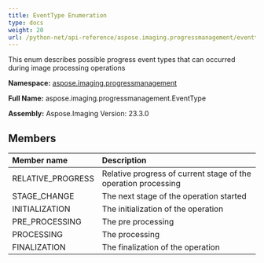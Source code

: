 ```yaml
---
title: EventType Enumeration
type: docs
weight: 20
url: /python-net/api-reference/aspose.imaging.progressmanagement/eventtype/
---
```


This enum describes possible progress event types that can occurred during image processing operations

**Namespace:** [aspose.imaging.progressmanagement](/imaging/python-net/api-reference/aspose.imaging.progressmanagement/)

**Full Name:** aspose.imaging.progressmanagement.EventType

**Assembly:**  Aspose.Imaging Version: 23.3.0

## **Members**
|**Member name**|**Description**|
| :- | :- |
|RELATIVE_PROGRESS|Relative progress of current stage of the operation processing|
|STAGE_CHANGE|The next stage of the operation started|
|INITIALIZATION|The initialization of the operation|
|PRE_PROCESSING|The pre processing|
|PROCESSING|The processing|
|FINALIZATION|The finalization of the operation|
